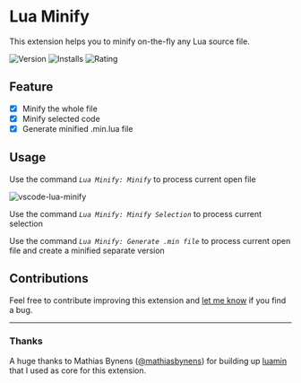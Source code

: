 # Lua Minify

This extension helps you to minify on-the-fly any Lua source file.

![Version](https://vsmarketplacebadge.apphb.com/version-short/informagico.vscode-lua-minify.svg)
![Installs](https://vsmarketplacebadge.apphb.com/installs/informagico.vscode-lua-minify.svg)
![Rating](https://vsmarketplacebadge.apphb.com/rating-star/informagico.vscode-lua-minify.svg)

## Feature

- [x] Minify the whole file
- [x] Minify selected code
- [x] Generate minified .min.lua file

## Usage

Use the command *`Lua Minify: Minify`* to process current open file

![vscode-lua-minify](https://github.com/informagico/vscode-lua-minify/blob/master/images/vscode-lua-minify.gif?raw=true)

Use the command *`Lua Minify: Minify Selection`* to process current selection

Use the command *`Lua Minify: Generate .min file`* to process current open file and create a minified separate version

## Contributions

Feel free to contribute improving this extension and [let me know](https://github.com/informagico/vscode-lua-minify/issues) if you find a bug.

---

### Thanks

A huge thanks to Mathias Bynens ([@mathiasbynens](https://github.com/mathiasbynens)) for building up [luamin](https://github.com/mathiasbynens/luamin) that I used as core for this extension.
